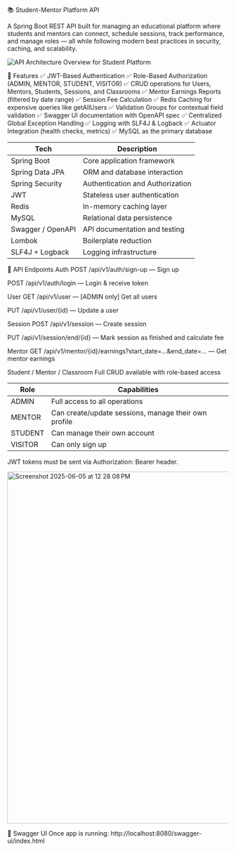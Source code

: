 📚 Student-Mentor Platform API


A Spring Boot REST API built for managing an educational platform where students and mentors can connect, schedule sessions, track performance, and manage roles — all while following modern best practices in security, caching, and scalability.

![API Architecture Overview for Student Platform](https://github.com/user-attachments/assets/47a018ca-be29-41b9-846a-fa9fa6b040d3)


🚀 Features
✅ JWT-Based Authentication
✅ Role-Based Authorization (ADMIN, MENTOR, STUDENT, VISITOR)
✅ CRUD operations for Users, Mentors, Students, Sessions, and Classrooms
✅ Mentor Earnings Reports (filtered by date range)
✅ Session Fee Calculation
✅ Redis Caching for expensive queries like getAllUsers
✅ Validation Groups for contextual field validation
✅ Swagger UI documentation with OpenAPI spec
✅ Centralized Global Exception Handling
✅ Logging with SLF4J & Logback
✅ Actuator Integration (health checks, metrics)
✅ MySQL as the primary database

| Tech              | Description                      |
| ----------------- | -------------------------------- |
| Spring Boot       | Core application framework       |
| Spring Data JPA   | ORM and database interaction     |
| Spring Security   | Authentication and Authorization |
| JWT               | Stateless user authentication    |
| Redis             | In-memory caching layer          |
| MySQL             | Relational data persistence      |
| Swagger / OpenAPI | API documentation and testing    |
| Lombok            | Boilerplate reduction            |
| SLF4J + Logback   | Logging infrastructure           |



📡 API Endpoints
Auth
POST /api/v1/auth/sign-up — Sign up

POST /api/v1/auth/login — Login & receive token

User
GET /api/v1/user — [ADMIN only] Get all users

PUT /api/v1/user/{id} — Update a user

Session
POST /api/v1/session — Create session

PUT /api/v1/session/end/{id} — Mark session as finished and calculate fee

Mentor
GET /api/v1/mentor/{id}/earnings?start_date=...&end_date=... — Get mentor earnings

Student / Mentor / Classroom
Full CRUD available with role-based access


| Role    | Capabilities                                         |
| ------- | ---------------------------------------------------- |
| ADMIN   | Full access to all operations                        |
| MENTOR  | Can create/update sessions, manage their own profile |
| STUDENT | Can manage their own account                         |
| VISITOR | Can only sign up                                     |


JWT tokens must be sent via Authorization: Bearer <token> header.


<img width="801" alt="Screenshot 2025-06-05 at 12 28 08 PM" src="https://github.com/user-attachments/assets/1e5c074c-5559-4a3e-a14e-1dc7b40451ff" />

📘 Swagger UI
Once app is running:
http://localhost:8080/swagger-ui/index.html

